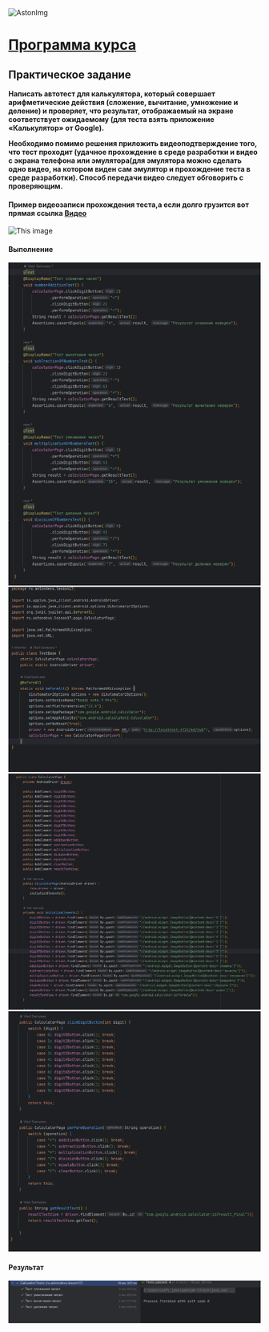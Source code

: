 <img src="https://storage.yandexcloud.net/dev.astonsite.s3backet/aston-redisign/common/logo/AstonLogo_dark.svg" title="AstonImg"/>
&nbsp;

# [Программа курса](README.md)

## Практическое задание

**Написать автотест для калькулятора, который совершает
арифметические действия (сложение, вычитание,
умножение и деление) и проверяет, что результат,
отображаемый на экране соответствует ожидаемому (для
теста взять приложение «Калькулятор» от Google).**

**Необходимо помимо решения приложить видеоподтверждение того, что тест проходит (удачное
прохождение в среде разработки и видео с экрана телефона
или эмулятора(для эмулятора можно сделать одно видео, на
котором виден сам эмулятор и прохождение теста в среде
разработки). Способ передачи видео следует обговорить с
проверяющим.**

#### **Пример видеозаписи прохождения теста,а если долго грузится вот прямая ссылка**  [Видео](https://github.com/Samuseu/Astondevs_HW/tree/Lesson_17/images/lesson_17/lesson_17_1.gif)
![This image](images/lesson_17/lesson_17_1.gif)

#### **Выполнение**

![This image](images/lesson_17/lesson_17_1.png)
![This image](images/lesson_17/lesson_17_2.png)
![This image](images/lesson_17/lesson_17_3.png)
![This image](images/lesson_17/lesson_17_4.png)


#### **Результат**
![This image](images/lesson_17/lesson_17_5.png)